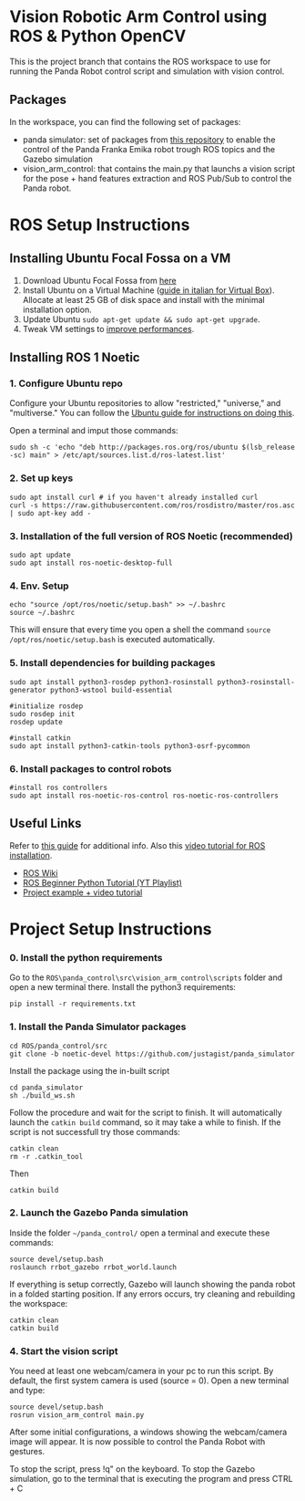 # Vision Robotic Arm Control using ROS & Python OpenCV

This is the project branch that contains the ROS workspace to use for running the Panda Robot control script and simulation with vision control.

## Packages
In the workspace, you can find the following set of packages:
- panda simulator: set of packages from [this repository](https://github.com/justagist/panda_simulator) to enable the control of the Panda Franka Emika robot trough ROS topics and the Gazebo simulation
- vision_arm_control: that contains the main.py that launchs a vision script for the pose + hand features extraction and ROS Pub/Sub to control the Panda robot.

# ROS Setup Instructions

## Installing Ubuntu Focal Fossa on a VM
1. Download Ubuntu Focal Fossa from [here](https://releases.ubuntu.com/20.04/)
2. Install Ubuntu on a Virtual Machine ([guide in italian for Virtual Box](https://www.youtube.com/watch?v=62-hJarauK4&list=PLhlcRDRHVUzR-5TKDC1VPMtyhEyyQ5uwy)).
Allocate at least 25 GB of disk space and install with the minimal installation option.
3. Update Ubuntu `sudo apt-get update && sudo apt-get upgrade`.
4. Tweak VM settings to [improve performances](http://www.rawinfopages.com/tips/2017/07/speed-up-virtualbox-in-windows/).

## Installing ROS 1 Noetic
### 1. Configure Ubuntu repo
Configure your Ubuntu repositories to allow "restricted," "universe," and "multiverse." You can follow the [Ubuntu guide for instructions on doing this](https://help.ubuntu.com/community/Repositories/Ubuntu).

Open a terminal and imput those commands:
    
    sudo sh -c 'echo "deb http://packages.ros.org/ros/ubuntu $(lsb_release -sc) main" > /etc/apt/sources.list.d/ros-latest.list'

### 2. Set up keys
    sudo apt install curl # if you haven't already installed curl
    curl -s https://raw.githubusercontent.com/ros/rosdistro/master/ros.asc | sudo apt-key add -
### 3. Installation of the full version of ROS Noetic (recommended)
    sudo apt update
    sudo apt install ros-noetic-desktop-full
### 4. Env. Setup
    echo "source /opt/ros/noetic/setup.bash" >> ~/.bashrc
    source ~/.bashrc
This will ensure that every time you open a shell the command `source /opt/ros/noetic/setup.bash` is executed automatically.
### 5. Install dependencies for building packages
    sudo apt install python3-rosdep python3-rosinstall python3-rosinstall-generator python3-wstool build-essential
    
    #initialize rosdep
    sudo rosdep init
    rosdep update

    #install catkin
    sudo apt install python3-catkin-tools python3-osrf-pycommon
    
### 6. Install packages to control robots

    #install ros controllers
    sudo apt install ros-noetic-ros-control ros-noetic-ros-controllers

## Useful Links
Refer to [this guide](http://wiki.ros.org/noetic/Installation/Ubuntu) for additional info.
Also this [video tutorial for ROS installation](https://youtu.be/PowY8dV36DY).

- [ROS Wiki](http://wiki.ros.org/Documentation)
- [ROS Beginner Python Tutorial (YT Playlist)](https://www.youtube.com/playlist?list=PLAjUtIp46jDcQb-MgFLpGqskm9iB5xfoP)
- [Project example + video tutorial](https://github.com/utra-robosoccer/Tutorials-2020)

# Project Setup Instructions

### 0. Install the python requirements
Go to the `ROS\panda_control\src\vision_arm_control\scripts` folder and open a new terminal there.
Install the python3 requirements:

    pip install -r requirements.txt

### 1. Install the Panda Simulator packages
    
    cd ROS/panda_control/src
    git clone -b noetic-devel https://github.com/justagist/panda_simulator

Install the package using the in-built script

    cd panda_simulator
    sh ./build_ws.sh

Follow the procedure and wait for the script to finish. It will automatically launch the `catkin build` command, so it may take a while to finish.
If the script is not successfull try those commands:

    catkin clean
    rm -r .catkin_tool
    
Then

    catkin build
 
### 2. Launch the Gazebo Panda simulation

Inside the folder `~/panda_control/` open a terminal and execute these commands:

    source devel/setup.bash
    roslaunch rrbot_gazebo rrbot_world.launch

If everything is setup correctly, Gazebo will launch showing the panda robot in a folded starting position. If any errors occurs, try cleaning and rebuilding the workspace:

    catkin clean
    catkin build

### 4. Start the vision script
You need at least one webcam/camera in your pc to run this script. By default, the first system camera is used (source = 0). Open a new terminal and type:
    
    source devel/setup.bash
    rosrun vision_arm_control main.py

After some initial configurations, a windows showing the webcam/camera image will appear. It is now possible to control the Panda Robot with gestures.

To stop the script, press !q" on the keyboard. To stop the Gazebo simulation, go to the terminal that is executing the program and press CTRL + C
